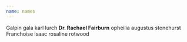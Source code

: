 ```yaml
---
name: names
---
```


Galpin
gala
karl
lurch
**Dr. Rachael Fairburn**
opheilia
augustus stonehurst
Franchoise
isaac
rosaline rotwood